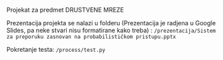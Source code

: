 Projekat za predmet DRUSTVENE MREZE

Prezentacija projekta se nalazi u folderu (Prezentacija je radjena u Google Slides, pa neke stvari nisu formatirane kako treba)
: 
`/prezentacija/Sistem za preporuku zasnovan na probabilističkom pristupu.pptx`

Pokretanje testa:
`/process/test.py`